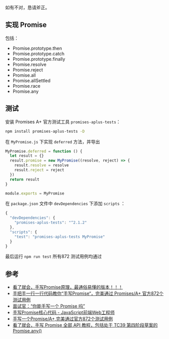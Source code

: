如有不对，恳请斧正。

## 实现 Promise

包括：

- Promise.prototype.then
- Promise.prototype.catch
- Promise.prototype.finally
- Promise.resolve
- Promise.reject
- Promise.all
- Promise.allSettled
- Promise.race
- Promise.any

## 测试

安装 Promises A+ 官方测试工具 `promises-aplus-tests`：

```bash
npm install promises-aplus-tests -D
```

在 `MyPromise.js` 下实现 `deferred` 方法，并导出

```js
MyPromise.deferred = function () {
  let result = {}
  result.promise = new MyPromise((resolve, reject) => {
    result.resolve = resolve
    result.reject = reject
  })
  return result
}

module.exports = MyPromise
```

在 `package.json` 文件中 `devDependencies` 下添加 `scripts` ：

```js
{
  "devDependencies": {
    "promises-aplus-tests": "^2.1.2"
  },
  "scripts": {
    "test": "promises-aplus-tests MyPromise"
  }
}
```

最后运行 `npm run test` 所有872 测试用例均通过

## 参考

    
- [看了就会，手写Promise原理，最通俗易懂的版本！！！](https://juejin.cn/post/6994594642280857630)
- [手把手一行一行代码教你“手写Promise“，完美通过 Promises/A+ 官方872个测试用例](https://juejin.cn/post/7043758954496655397)
- [面试官：“你能手写一个 Promise 吗”](https://juejin.cn/post/6850037281206566919)
- [手写Promise核心代码 - JavaScript前端Web工程师](https://www.bilibili.com/video/BV1RR4y1p7my/?spm_id_from=333.788&vd_source=52ead4154487921c1aa0ebd68f12bebf)
- [手写一个Promise/A+,完美通过官方872个测试用例](https://segmentfault.com/a/1190000023157856)
- [看了就会，手写 Promise 全部 API 教程，包括处于 TC39 第四阶段草案的 Promise.any()](https://juejin.cn/post/7044088065874198536)
